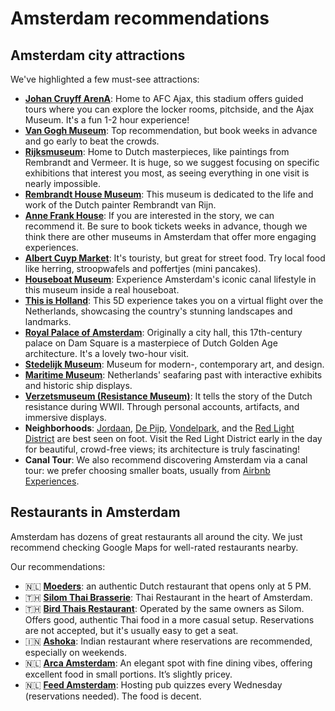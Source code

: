 # Amsterdam recommendations

## Amsterdam city attractions

We've highlighted a few must-see attractions:

- **[Johan Cruyff ArenA](https://maps.app.goo.gl/RXhhByrCoTCXca6F7)**: Home to AFC Ajax, this stadium offers guided tours where you can explore the locker rooms, pitchside, and the Ajax Museum. It's a fun 1-2 hour experience!
- **[Van Gogh Museum](https://maps.app.goo.gl/ivfEeWLJd3FYwZLQ8)**: Top recommendation, but book weeks in advance and go early to beat the crowds.
- **[Rijksmuseum](https://maps.app.goo.gl/cmXJSvo8Rf2uxUyU7)**: Home to Dutch masterpieces, like paintings from Rembrandt and Vermeer. It is huge, so we suggest focusing on specific exhibitions that interest you most, as seeing everything in one visit is nearly impossible.
- **[Rembrandt House Museum](https://maps.app.goo.gl/GQRuckByNkFTj7nv6)**: This museum is dedicated to the life and work of the Dutch painter Rembrandt van Rijn.
- **[Anne Frank House](https://maps.app.goo.gl/MXSZAZJkJUbSuZjw6)**: If you are interested in the story, we can recommend it. Be sure to book tickets weeks in advance, though we think there are other museums in Amsterdam that offer more engaging experiences.
- **[Albert Cuyp Market](https://maps.app.goo.gl/XxZYqu29n9R3dFix8)**: It's touristy, but great for street food. Try local food like herring, stroopwafels and poffertjes (mini pancakes).
- **[Houseboat Museum](https://maps.app.goo.gl/FyJz8DHKfcb5cmDy5)**: Experience Amsterdam's iconic canal lifestyle in this museum inside a real houseboat.
- **[This is Holland](https://maps.app.goo.gl/FZ37HuQPZqqrGqbq5)**: This 5D experience takes you on a virtual flight over the Netherlands, showcasing the country's stunning landscapes and landmarks.
- **[Royal Palace of Amsterdam](https://maps.app.goo.gl/DXqsQre3whtknmLb8)**: Originally a city hall, this 17th-century palace on Dam Square is a masterpiece of Dutch Golden Age architecture. It's a lovely two-hour visit.
- **[Stedelijk Museum](https://maps.app.goo.gl/Ws6cTGJnk9ffPZuA8)**: Museum for modern-, contemporary art, and design.
- **[Maritime Museum](https://maps.app.goo.gl/JSLTRZ2EPsgakWyn9)**: Netherlands' seafaring past with interactive exhibits and historic ship displays.
- **[Verzetsmuseum (Resistance Museum)](https://maps.app.goo.gl/f31W6QiQ7z97AQUCA)**: It tells the story of the Dutch resistance during WWII. Through personal accounts, artifacts, and immersive displays.
- **Neighborhoods**: [Jordaan](https://maps.app.goo.gl/6w67LvfjsEo1JcNDA), [De Pijp](https://maps.app.goo.gl/nSy54dCUCGzC2W6q8), [Vondelpark](https://maps.app.goo.gl/1Az2KM4mR2powcYk7), and the [Red Light District](https://maps.app.goo.gl/1HjD6QFU24Wgp4EHA) are best seen on foot. Visit the Red Light District early in the day for beautiful, crowd-free views; its architecture is truly fascinating!
- **Canal Tour**: We also recommend discovering Amsterdam via a canal tour: we prefer choosing smaller boats, usually from [Airbnb Experiences](https://www.airbnb.com/amsterdam-netherlands/things-to-do).

## Restaurants in Amsterdam

Amsterdam has dozens of great restaurants all around the city.
We just recommend checking Google Maps for well-rated restaurants nearby.

Our recommendations:

- 🇳🇱 **[Moeders](https://maps.app.goo.gl/YB38UbCPBrAyqpKf7)**: an authentic Dutch restaurant that opens only at 5 PM.
- 🇹🇭 **[Silom Thai Brasserie](https://maps.app.goo.gl/9wYYHQ8TakdtRgp66)**: Thai Restaurant in the heart of Amsterdam.
- 🇹🇭 **[Bird Thais Restaurant](https://maps.app.goo.gl/X1fNpz2vSHEQHJCE8)**: Operated by the same owners as Silom. Offers good, authentic Thai food in a more casual setup. Reservations are not accepted, but it's usually easy to get a seat.
- 🇮🇳 **[Ashoka](https://maps.app.goo.gl/zRdNwpCTdzqn8BgY9)**: Indian restaurant where reservations are recommended, especially on weekends.
- 🇳🇱 **[Arca Amsterdam](https://maps.app.goo.gl/rWjQTf8DWzEinGaHA)**: An elegant spot with fine dining vibes, offering excellent food in small portions. It’s slightly pricey.
- 🇳🇱 **[Feed Amsterdam](https://maps.app.goo.gl/BPSR3Dh3ia9duprT8)**: Hosting pub quizzes every Wednesday (reservations needed). The food is decent.
